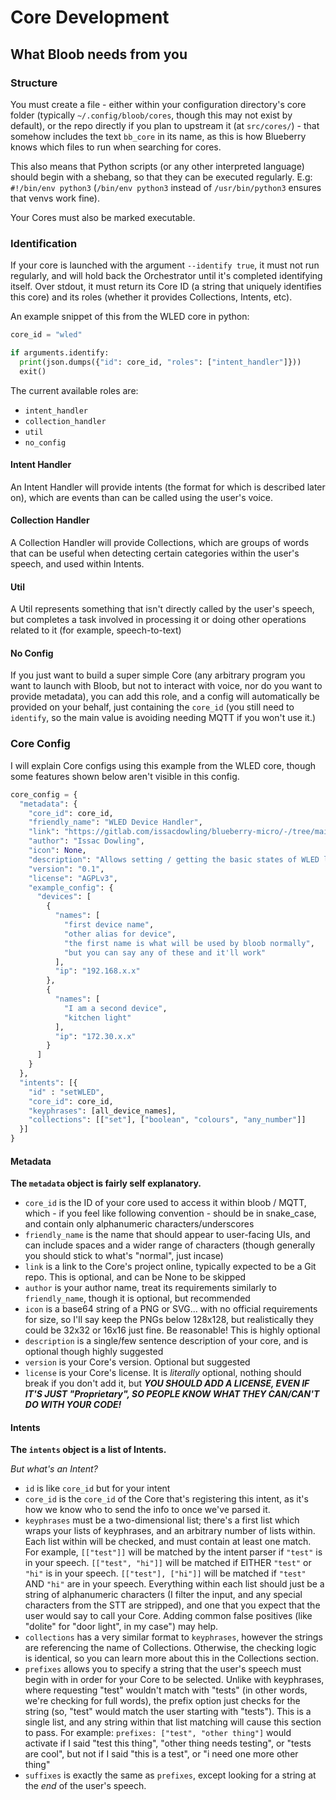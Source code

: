 # Core Development

## What Bloob needs from you

### Structure
You must create a file - either within your configuration directory's core folder (typically `~/.config/bloob/cores`, though this may not exist by default), or the repo directly if you plan to upstream it (at `src/cores/`) - that somehow includes the text `bb_core` in its name, as this is how Blueberry knows which files to run when searching for cores.

This also means that Python scripts (or any other interpreted language) should begin with a shebang, so that they can be executed regularly. E.g: `#!/bin/env python3` (`/bin/env python3` instead of `/usr/bin/python3` ensures that venvs work fine).

Your Cores must also be marked executable.

### Identification
If your core is launched with the argument `--identify true`, it must not run regularly, and will hold back the Orchestrator until it's completed identifying itself. Over stdout, it must return its Core ID (a string that uniquely identifies this core) and its roles (whether it provides Collections, Intents, etc).

An example snippet of this from the WLED core in python:
```python
core_id = "wled"

if arguments.identify:
  print(json.dumps({"id": core_id, "roles": ["intent_handler"]}))
  exit()
```

The current available roles are:

* `intent_handler`
* `collection_handler`
* `util`
* `no_config`

#### Intent Handler
An Intent Handler will provide intents (the format for which is described later on), which are events than can be called using the user's voice.

#### Collection Handler
A Collection Handler will provide Collections, which are groups of words that can be useful when detecting certain categories within the user's speech, and used within Intents.

#### Util
A Util represents something that isn't directly called by the user's speech, but completes a task involved in processing it or doing other operations related to it (for example, speech-to-text)

#### No Config
If you just want to build a super simple Core (any arbitrary program you want to launch with Bloob, but not to interact with voice, nor do you want to provide metadata), you can add this role, and a config will automatically be provided on your behalf, just containing the `core_id` (you still need to `identify`, so the main value is avoiding needing MQTT if you won't use it.)

### Core Config

I will explain Core configs using this example from the WLED core, though some features shown below aren't visible in this config.

```python
core_config = {
  "metadata": {
    "core_id": core_id,
    "friendly_name": "WLED Device Handler",
    "link": "https://gitlab.com/issacdowling/blueberry-micro/-/tree/main/src/cores/wled",
    "author": "Issac Dowling",
    "icon": None,
    "description": "Allows setting / getting the basic states of WLED lights using their REST API",
    "version": "0.1",
    "license": "AGPLv3",
    "example_config": {
      "devices": [
        {
          "names": [
            "first device name",
            "other alias for device",
            "the first name is what will be used by bloob normally",
            "but you can say any of these and it'll work"
          ],
          "ip": "192.168.x.x"
        },
        {
          "names": [
            "I am a second device",
            "kitchen light"
          ],
          "ip": "172.30.x.x"
        }
      ]
    }
  },
  "intents": [{
    "id" : "setWLED",
    "core_id": core_id,
    "keyphrases": [all_device_names],
    "collections": [["set"], ["boolean", "colours", "any_number"]]
  }]
}
```

#### Metadata

**The `metadata` object is fairly self explanatory.**

* `core_id` is the ID of your core used to access it within bloob / MQTT, which - if you feel like following convention - should be in snake_case, and contain only alphanumeric characters/underscores
* `friendly_name` is the name that should appear to user-facing UIs, and can include spaces and a wider range of characters (though generally you should stick to what's "normal", just incase)
* `link` is a link to the Core's project online, typically expected to be a Git repo. This is optional, and can be None to be skipped
* `author` is your author name, treat its requirements similarly to `friendly_name`, though it is optional, but recommended
* `icon` is a base64 string of a PNG or SVG... with no official requirements for size, so I'll say keep the PNGs below 128x128, but realistically they could be 32x32 or 16x16 just fine. Be reasonable! This is highly optional
* `description` is a single/few sentence description of your core, and is optional though highly suggested
* `version` is your Core's version. Optional but suggested
* `license` is your Core's license. It is _literally_ optional, nothing should break if you don't add it, but ***YOU SHOULD ADD A LICENSE, EVEN IF IT'S JUST "Proprietary", SO PEOPLE KNOW WHAT THEY CAN/CAN'T DO WITH YOUR CODE!***

#### Intents

**The `intents` object is a list of Intents.**

*But what's an Intent?*

* `id` is like `core_id` but for your intent
* `core_id` is the `core_id` of the Core that's registering this intent, as it's how we know who to send the info to once we've parsed it.
* `keyphrases` must be a two-dimensional list; there's a first list which wraps your lists of keyphrases, and an arbitrary number of lists within. Each list within will be checked, and must contain at least one match. For example, `[["test"]]` will be matched by the intent parser if `"test"` is in your speech. `[["test", "hi"]]` will be matched if EITHER `"test"` or `"hi"` is in your speech. `[["test"], ["hi"]]` will be matched if `"test"` AND `"hi"` are in your speech. Everything within each list should just be a string of alphanumeric characters (I filter the input, and any special characters from the STT are stripped), and one that you expect that the user would say to call your Core. Adding common false positives (like "dolite" for "door light", in my case") may help.
* `collections` has a very similar format to `keyphrases`, however the strings are referencing the name of Collections. Otherwise, the checking logic is identical, so you can learn more about this in the Collections section.
* `prefixes` allows you to specify a string that the user's speech must begin with in order for your Core to be selected. Unlike with keyphrases, where requesting "test" wouldn't match with "tests" (in other words, we're checking for full words), the prefix option just checks for the string (so, "test" would match the user starting with "tests"). This is a single list, and any string within that list matching will cause this section to pass. For example: `prefixes: ["test", "other thing"]` would activate if I said "test this thing", "other thing needs testing", or "tests are cool", but not if I said "this is a test", or "i need one more other thing"
* `suffixes` is exactly the same as `prefixes`, except looking for a string at the _end_ of the user's speech.